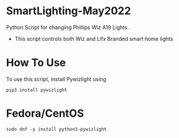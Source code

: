 # SmartLighting-May2022
Python Script for changing Phillips Wiz A19 Lights.

- This script controls both Wiz and Lifx Branded smart home lights

# How To Use
To use this script, install Pywizlight using 
```
pip3 install pywizlight
```
# Fedora/CentOS
```
sudo dnf -y install python3-pywizlight
```

